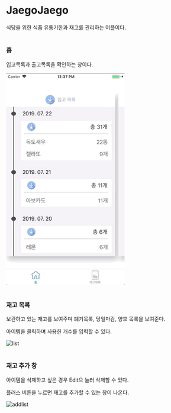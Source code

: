 # JaegoJaego

식당을 위한 식품 유통기한과 재고릃 관리하는 어플이다.

#

### 홈
 입고목록과 출고목록을 확인하는 창이다.
 
![home](videos/home320.gif)   

#

### 재고 목록
보관하고 있는 재고를 보여주며 폐기목록, 당일마감, 양호 목록을 보여준다. 

아이템을 클릭하며 사용한 개수를 입력할 수 있다.

![list](videos/list320.gif)

#

### 재고 추가 창

아이템을 삭제하고 싶은 경우 Edit으 눌러 삭제할 수 있다. 

플러스 버튼을 누르면 재고를 추가할 수 있는 창이 나온다. 

![addlist](videos/add320.gif)

#

